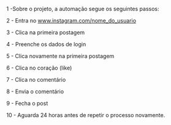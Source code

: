 1 -Sobre o projeto, a automação segue os seguintes passos:

2 - Entra no www.instagram.com/nome_do_usuario

3 - Clica na primeira postagem

4 - Preenche os dados de login

5 - Clica novamente na primeira postagem

6 - Clica no coração (like)

7 - Clica no comentário

8 - Envia o comentário

9 - Fecha o post

10 - Aguarda 24 horas antes de repetir o processo novamente.
